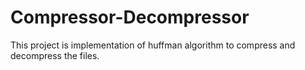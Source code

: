 # Compressor-Decompressor
This project is implementation of huffman algorithm to compress and decompress the files.
